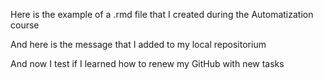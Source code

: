 Here is the example of a .rmd file that I created during the Automatization course

And here is the message that I added to my local repositorium 

And now I test if I learned how to renew my GitHub with new tasks
